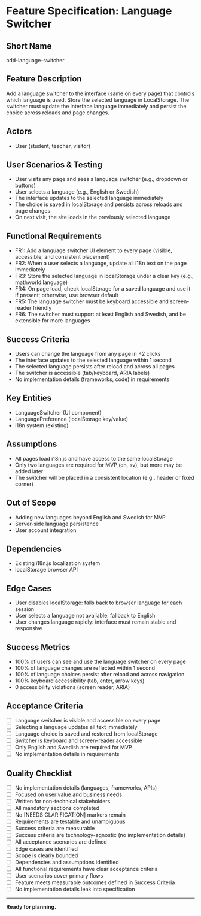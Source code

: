 # Feature Specification: Language Switcher

## Short Name
add-language-switcher

## Feature Description
Add a language switcher to the interface (same on every page) that controls which language is used. Store the selected language in LocalStorage. The switcher must update the interface language immediately and persist the choice across reloads and page changes.

## Actors
- User (student, teacher, visitor)

## User Scenarios & Testing
- User visits any page and sees a language switcher (e.g., dropdown or buttons)
- User selects a language (e.g., English or Swedish)
- The interface updates to the selected language immediately
- The choice is saved in localStorage and persists across reloads and page changes
- On next visit, the site loads in the previously selected language

## Functional Requirements
- FR1: Add a language switcher UI element to every page (visible, accessible, and consistent placement)
- FR2: When a user selects a language, update all i18n text on the page immediately
- FR3: Store the selected language in localStorage under a clear key (e.g., mathworld.language)
- FR4: On page load, check localStorage for a saved language and use it if present; otherwise, use browser default
- FR5: The language switcher must be keyboard accessible and screen-reader friendly
- FR6: The switcher must support at least English and Swedish, and be extensible for more languages

## Success Criteria
- Users can change the language from any page in ≤2 clicks
- The interface updates to the selected language within 1 second
- The selected language persists after reload and across all pages
- The switcher is accessible (tab/keyboard, ARIA labels)
- No implementation details (frameworks, code) in requirements

## Key Entities
- LanguageSwitcher (UI component)
- LanguagePreference (localStorage key/value)
- i18n system (existing)

## Assumptions
- All pages load i18n.js and have access to the same localStorage
- Only two languages are required for MVP (en, sv), but more may be added later
- The switcher will be placed in a consistent location (e.g., header or fixed corner)

## Out of Scope
- Adding new languages beyond English and Swedish for MVP
- Server-side language persistence
- User account integration

## Dependencies
- Existing i18n.js localization system
- localStorage browser API

## Edge Cases
- User disables localStorage: falls back to browser language for each session
- User selects a language not available: fallback to English
- User changes language rapidly: interface must remain stable and responsive

## Success Metrics
- 100% of users can see and use the language switcher on every page
- 100% of language changes are reflected within 1 second
- 100% of language choices persist after reload and across navigation
- 100% keyboard accessibility (tab, enter, arrow keys)
- 0 accessibility violations (screen reader, ARIA)

## Acceptance Criteria
- [ ] Language switcher is visible and accessible on every page
- [ ] Selecting a language updates all text immediately
- [ ] Language choice is saved and restored from localStorage
- [ ] Switcher is keyboard and screen-reader accessible
- [ ] Only English and Swedish are required for MVP
- [ ] No implementation details in requirements

## Quality Checklist
- [ ] No implementation details (languages, frameworks, APIs)
- [ ] Focused on user value and business needs
- [ ] Written for non-technical stakeholders
- [ ] All mandatory sections completed
- [ ] No [NEEDS CLARIFICATION] markers remain
- [ ] Requirements are testable and unambiguous
- [ ] Success criteria are measurable
- [ ] Success criteria are technology-agnostic (no implementation details)
- [ ] All acceptance scenarios are defined
- [ ] Edge cases are identified
- [ ] Scope is clearly bounded
- [ ] Dependencies and assumptions identified
- [ ] All functional requirements have clear acceptance criteria
- [ ] User scenarios cover primary flows
- [ ] Feature meets measurable outcomes defined in Success Criteria
- [ ] No implementation details leak into specification

---

**Ready for planning.**
